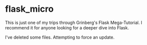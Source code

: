 flask_micro
===========

This is just one of my trips through Grinberg's Flask Mega-Tutorial. I recommend it for anyone looking for a deeper dive into Flask.

I've deleted some files. Attempting to force an update.
